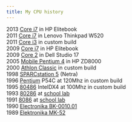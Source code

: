 ```yaml
---
title: My CPU history
---
```


<p>2013&nbsp;<a href="http://en.wikipedia.org/wiki/Intel_Core#Core_i3_2" >Core i7</a> in HP Elitebook<br>
2011&nbsp;<a href="http://en.wikipedia.org/wiki/Intel_Core#Core_i3_2" >Core i7</a> in Lenovo Thinkpad W520<br>
2011 <a href="http://en.wikipedia.org/wiki/Intel_Core#Core_i3_2" >Core i3</a>&nbsp;in custom build<br>
2009&nbsp;<a href="http://en.wikipedia.org/wiki/Intel_Core#Core_i3_2" >Core i7</a> in HP Elitebook<br>
2009&nbsp;<a href="http://en.wikipedia.org/wiki/Intel_Core_2" >Core 2</a> in Dell Studio 17<br>
2005&nbsp;<a href="http://en.wikipedia.org/wiki/Pentium_4#Mobile_Pentium_4" >Mobile Pentium 4</a> in HP ZD8000<br>
2000&nbsp;<a href="http://en.wikipedia.org/wiki/Athlon#Athlon_.22Classic.22" >Athlon Classic</a>&nbsp;in custom build<br>
1998&nbsp;<a href="http://en.wikipedia.org/wiki/MicroSPARC" >SPARCstation 5</a>&nbsp;(Netra)<br>
1996&nbsp;<a href="http://en.wikipedia.org/wiki/Pentium#Pentium" >Pentium</a>&nbsp;P54C at 120Mhz in custom build<br>
1995&nbsp;<a href="http://en.wikipedia.org/wiki/Intel_80486" >80486</a> IntelDX4 at 100Mhz in custom build<br>
1993 <a href="http://en.wikipedia.org/wiki/Intel_80286">80286</a> at 
<a href="http://internat.msu.ru/?page_id=1436">school lab</a><br>
1991 <a href="http://en.wikipedia.org/wiki/Intel_8086">8086</a> at
<a href="http://gimn1567.ru/physinf.htm">school lab</a><br>
1990 <a href="http://en.wikipedia.org/wiki/1801_series_CPU#K1801VM1" >Electronika BK-0010.01</a><br>
1989&nbsp;<a href="http://en.wikipedia.org/wiki/Elektronika_MK-52" >Elektronika MK-52</a></p>